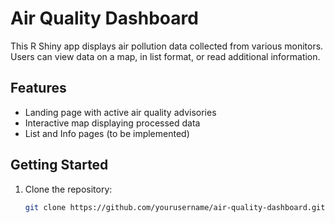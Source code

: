 # Air Quality Dashboard

This R Shiny app displays air pollution data collected from various monitors. Users can view data on a map, in list format, or read additional information.

## Features
- Landing page with active air quality advisories
- Interactive map displaying processed data
- List and Info pages (to be implemented)

## Getting Started
1. Clone the repository:
   ```bash
   git clone https://github.com/yourusername/air-quality-dashboard.git
